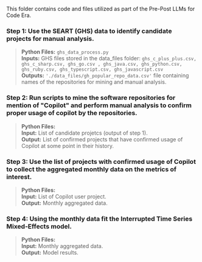 This folder contains code and files utilized as part of the Pre-Post LLMs for Code Era. 

### Step 1: Use the SEART (GHS) data to identify candidate projects for manual analysis. <br>
  > **Python Files:** ```ghs_data_process.py``` <br>
  > **Inputs:** GHS files stored in the data_files folder: ```ghs_c_plus_plus.csv, ghs_c_sharp.csv, ghs_go.csv , ghs_java.csv, ghs_python.csv, ghs_ruby.csv, ghs_typescript.csv, ghs_javascript.csv``` <br>
  > **Outputs:** ```'./data_files/gh_popular_repo_data.csv'``` file containing names of the repositories for mining and manual analysis. <br>


### Step 2: Run scripts to mine the software repositories for mention of "Copilot" and perform manual analysis to confirm proper usage of copilot by the repositories. <br>
  > **Python Files:**  <br>
  > **Input:** List of candidate projetcs (output of step 1). <br>
  > **Output:** List of confirmed projects that have confirmed usage of Copilot at some point in their history. <br>


### Step 3: Use the list of projects with confirmed usage of Copilot to collect the aggregated monthly data on the metrics of interest. <br>
  > **Python Files:**  <br>
  > **Input:** List of Copilot user project. <br>
  > **Output:** Monthly aggregated data. <br>
 


### Step 4: Using the monthly data fit the Interrupted Time Series Mixed-Effects model. <br>
  > **Python Files:**  <br>
  > **Input:** Monthly aggregated data. <br>
  > **Output:** Model results.




